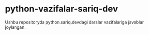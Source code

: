 # python-vazifalar-sariq-dev
Ushbu repositoryda python.sariq.devdagi darslar vazifalariga javoblar joylangan.
